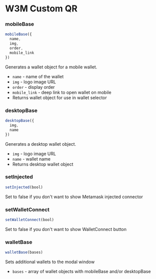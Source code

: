 # W3M Custom QR

### mobileBase

```js
mobileBase({
  name, 
  img,
  order,
  mobile_link
})
```

Generates a wallet object for a mobile wallet.

 * `name` - name of the wallet
 * `img` - logo image URL
 * `order` - display order
 * `mobile_link` - deep link to open wallet on mobile
 * Returns wallet object for use in wallet selector

### desktopBase

```js
desktopBase({
  img,
  name 
})
```

Generates a desktop wallet object.

 * `img` - logo image URL
 * `name` - wallet name
 * Returns desktop wallet object

### setInjected

```js
setInjected(bool)
```

Set to false if you don't want to show Metamask injected connector

### setWalletConnect

```js
setWalletConnect(bool)
```

Set to false if you don't want to show WalletConnect button

### walletBase

```js
walletBase(bases)
```

Sets additional wallets to the modal window

 * `bases` - array of wallet objects with mobileBase and/or desktopBase